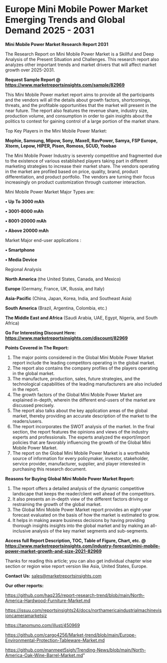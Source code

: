  # Europe Mini Mobile Power Market Emerging Trends and Global Demand 2025 - 2031

<strong>Mini Mobile Power Market Research Report 2031</strong>

The Research Report on Mini Mobile Power Market is a Skillful and Deep Analysis of the Present Situation and Challenges. This research report also analyzes other important trends and market drivers that will affect market growth over 2025-2031.

<strong>Request Sample Report @ <a href=https://www.marketreportsinsights.com/sample/82969>https://www.marketreportsinsights.com/sample/82969</a></strong>

This Mini Mobile Power market report aims to provide all the participants and the vendors will all the details about growth factors, shortcomings, threats, and the profitable opportunities that the market will present in the near future. The report also features the revenue share, industry size, production volume, and consumption in order to gain insights about the politics to contest for gaining control of a large portion of the market share.

Top Key Players in the Mini Mobile Power Market:

<strong>Mophie, Samsung, Mipow, Sony, Maxell, RavPower, Samya, FSP Europe, Xtorm, Lepow, HIPER, Pisen, Romoss, SCUD, Yoobao</strong>

The Mini Mobile Power Industry is severely competitive and fragmented due to the existence of various established players taking part in different marketing strategies to increase their market share. The vendors operating in the market are profiled based on price, quality, brand, product differentiation, and product portfolio. The vendors are turning their focus increasingly on product customization through customer interaction.

Mini Mobile Power Market Major Types are:

<strong>• Up To 3000 mAh

• 3001-8000 mAh

• 8001-20000 mAh

• Above 20000 mAh</strong>

Market Major end-user applications :

<strong>• Smartphone

• Media Device</strong>

Regional Analysis

</u><strong><b>North America</b></strong> (the United States, Canada, and Mexico)

<strong><b>Europe </b></strong>(Germany, France, UK, Russia, and Italy)

<strong><b>Asia-Pacific</b></strong> (China, Japan, Korea, India, and Southeast Asia)

<strong><b>South America</b></strong> (Brazil, Argentina, Colombia, etc.)

<strong><b>The Middle East and Africa</b></strong> (Saudi Arabia, UAE, Egypt, Nigeria, and South Africa)

<strong>Go For Interesting Discount Here: <a href=https://www.marketreportsinsights.com/discount/82969>https://www.marketreportsinsights.com/discount/82969</a></strong>

<strong>Points Covered in The Report:</strong>
<ol>
  <li>The major points considered in the Global Mini Mobile Power Market report include the leading competitors operating in the global market.</li>
  <li>The report also contains the company profiles of the players operating in the global market.</li>
  <li>The manufacture, production, sales, future strategies, and the technological capabilities of the leading manufacturers are also included in the report.</li>
  <li>The growth factors of the Global Mini Mobile Power Market are explained in-depth, wherein the different end-users of the market are discussed precisely.</li>
  <li>The report also talks about the key application areas of the global market, thereby providing an accurate description of the market to the readers/users.</li>
  <li>The report incorporates the SWOT analysis of the market. In the final section, the report features the opinions and views of the industry experts and professionals. The experts analyzed the export/import policies that are favorably influencing the growth of the Global Mini Mobile Power Market.</li>
  <li>The report on the Global Mini Mobile Power Market is a worthwhile source of information for every policymaker, investor, stakeholder, service provider, manufacturer, supplier, and player interested in purchasing this research document.</li>
</ol>
<strong>Reasons for Buying Global Mini Mobile Power Market Report:</strong>

<ol>
  <li>The report offers a detailed analysis of the dynamic competitive landscape that keeps the reader/client well ahead of the competitors.</li>
  <li>It also presents an in-depth view of the different factors driving or restraining the growth of the global market.</li>
  <li>The Global Mini Mobile Power Market report provides an eight-year forecast evaluated on the basis of how the market is estimated to grow.</li>
  <li>It helps in making aware business decisions by having providing thorough insights insights into the global market and by making an all-inclusive analysis of the key market segments and sub-segments.</li>
</ol>
<strong>Access full Report Description, TOC, Table of Figure, Chart, etc. @ <a href=https://www.marketreportsinsights.com/industry-forecast/mini-mobile-power-market-growth-and-size-2021-82969>https://www.marketreportsinsights.com/industry-forecast/mini-mobile-power-market-growth-and-size-2021-82969</a></strong>


Thanks for reading this article; you can also get individual chapter wise section or region wise report version like Asia, United States, Europe.

<strong>Contact Us:</strong>
sales@marketreportsinsights.com

<strong>Our other reports:</strong>

<a href=https://github.com/haq235/report-research-trend/blob/main/North-America-Hardwood-Furniture-Market.md>https://github.com/haq235/report-research-trend/blob/main/North-America-Hardwood-Furniture-Market.md</a>

<a href=https://issuu.com/reportsinsights24/docs/northamericaindustrialmachinevisioncameramarketsiz>https://issuu.com/reportsinsights24/docs/northamericaindustrialmachinevisioncameramarketsiz</a>

<a href=https://tanomuno.com/illust/450969>https://tanomuno.com/illust/450969</a>

<a href=https://github.com/cargo4256/Market-trend/blob/main/Europe-Environmental-Protection-Tableware-Market.md>https://github.com/cargo4256/Market-trend/blob/main/Europe-Environmental-Protection-Tableware-Market.md</a>

<a href=https://github.com/manmeet5sigh/Trending-News/blob/main/North-America-Oak-Wine-Barrel-Market.md>https://github.com/manmeet5sigh/Trending-News/blob/main/North-America-Oak-Wine-Barrel-Market.md</a>"
